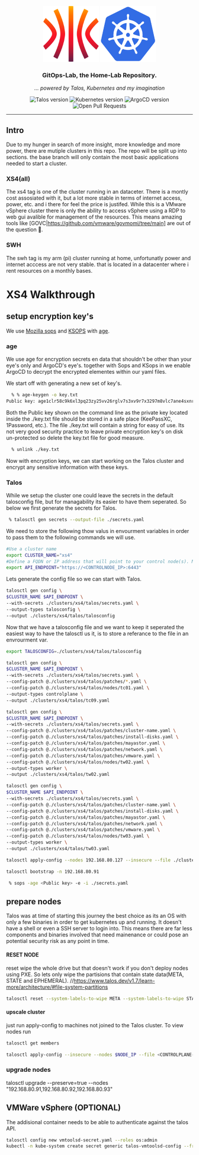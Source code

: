 <div align="center">
  <img src="./docs/assets/talos.svg" alt="Talos Linux logo" width="150" height="150">
  <img src="./docs/assets/kubernetes.svg" alt="Kubernetes logo" width="150" height="150">
</div>

<div align=center>

### GitOps-Lab, the Home-Lab Repository.

_... powered by Talos, Kubernetes and my imagination_

</div>

<div align="center">
  <img src="https://img.shields.io/badge/v1.7.1-a?style=for-the-badge&logo=talos&logoColor=fff&label=Talos&labelColor=302d41&color=cba6f7" alt="Talos version">
  <img src="https://img.shields.io/badge/v1.30.0-a?url=https%3A%2F%2Fkromgo.cjsolsen.com%2Fquery%3Fformat%3Dendpoint%26metric%3Dkubernetes_version&style=for-the-badge&logo=kubernetes&logoColor=fff&label=Kubernetes&labelColor=302d41&color=cba6f7" alt="Kubernetes version">
  <img src="https://img.shields.io/badge/ArgoCD-v2.10.6-cba6f7?logo=argo&logoColor=fff&style=for-the-badge&labelColor=302D41" alt="ArgoCD version">
  <img src="https://img.shields.io/github/issues-pr/the-sec/gitop-lab?logo=github&color=f2cdcd&logoColor=fff&style=for-the-badge&labelColor=302d41" alt="Open Pull Requests">
</div>

---

## Intro
Due to my hunger in search of more insight, more knowledge and more power, there are mutiple clusters in this repo. The repo will be split up into sections. the base branch will only contain the most basic applications needed to start a cluster.

### XS4(all)
The xs4 tag is one of the cluster running in an dataceter. There is a montly cost assosiated with it, but a lot more stable in terms of internet access, power, etc. and i there for feel the price is justifed. While this is a VMware vSphere cluster there is only the ability to access vSphere using a RDP to web gui avalible for management of the resources. This means amazing tools like [GOVC|https://github.com/vmware/govmomi/tree/main] are out of the question 🙁.


### SWH
The swh tag is my arm (pi) cluster running at home, unfortunatly power and internet acccess are not very stable. 
that is located in a datacenter where i rent resources on a monthly bases. 


# XS4 Walkthrough
## setup encryption key's
We use [Mozilla sops](https://github.com/mozilla/sops) and [KSOPS](https://github.com/viaduct-ai/kustomize-sops) with [age](https://github.com/FiloSottile/age).

### age
We use age for encryption secrets en data that shouldn't be other than your eye's only and ArgoCD's eye's. together with Sops and KSops in we enable ArgoCD to decrypt the encrypted elementes within our yaml files.

We start off with generating a new set of key's.
```sh
  % % age-keygen -o key.txt
Public key: age1clr58c9k6xl3pq23zy25vv26rglv7s3xv9r7x3297m8vlc7ane4sxnr4vm
```
Both the Public key shown on the command line as the private key located inside the ./key.txt file should be stored in a safe place (KeePassXC, 1Password, etc.). The file ./key.txt will contain a string for easy of use. Its not very good security practice to leave private encryption key's on disk un-protected so delete the key.txt file for good measure.

```sh
  % unlink ./key.txt
```

Now with encryption keys, we can start working on the Talos cluster and encrypt any sensitive information with these keys.

### Talos
While we setup the cluster one could leave the secrets in the default talosconfig file, but for managability its easier to have them seperated. So below we first generate the secrets for Talos.
```sh
 % talosctl gen secrets --output-file ./secrets.yaml
```
We need to store the following thow valus in envourment variables in order to pass them to the following commands we will use.
```bash
#Use a cluster name
export CLUSTER_NAME="xs4"
#Define a FQDN or IP address that will point to your control node(s). Mutiple A records are alllowed in case of multiple control nodes.
export API_ENDPOINT="https://<CONTROLNODE_IP>:6443"
```
Lets generate the config file so we can start with Talos.
```sh
talosctl gen config \
$CLUSTER_NAME $API_ENDPOINT \
--with-secrets ./clusters/xs4/talos/secrets.yaml \
--output-types talosconfig \
--output ./clusters/xs4/talos/talosconfig
```
Now that we have a talosconfig file and we want to keep it seperated the easiest way to have the talosctl us it, is to store a referance to the file in an envrourment var. 
```sh
export TALOSCONFIG=./clusters/xs4/talos/talosconfig
```

```sh
talosctl gen config \
$CLUSTER_NAME $API_ENDPOINT \
--with-secrets ./clusters/xs4/talos/secrets.yaml \
--config-patch @./clusters/xs4/talos/patches/*.yaml \
--config-patch @./clusters/xs4/talos/nodes/tc01.yaml \
--output-types controlplane \
--output ./clusters/xs4/talos/tc09.yaml
```
```sh
talosctl gen config \
$CLUSTER_NAME $API_ENDPOINT \
--with-secrets ./clusters/xs4/talos/secrets.yaml \
--config-patch @./clusters/xs4/talos/patches/cluster-name.yaml \
--config-patch @./clusters/xs4/talos/patches/install-disks.yaml \
--config-patch @./clusters/xs4/talos/patches/mayastor.yaml \
--config-patch @./clusters/xs4/talos/patches/network.yaml \
--config-patch @./clusters/xs4/talos/patches/vmware.yaml \
--config-patch @./clusters/xs4/talos/nodes/tw02.yaml \
--output-types worker \
--output ./clusters/xs4/talos/tw02.yaml
```
```sh
talosctl gen config \
$CLUSTER_NAME $API_ENDPOINT \
--with-secrets ./clusters/xs4/talos/secrets.yaml \
--config-patch @./clusters/xs4/talos/patches/cluster-name.yaml \
--config-patch @./clusters/xs4/talos/patches/install-disks.yaml \
--config-patch @./clusters/xs4/talos/patches/mayastor.yaml \
--config-patch @./clusters/xs4/talos/patches/network.yaml \
--config-patch @./clusters/xs4/talos/patches/vmware.yaml \
--config-patch @./clusters/xs4/talos/nodes/tw03.yaml \
--output-types worker \
--output ./clusters/xs4/talos/tw03.yaml
```
```sh
talosctl apply-config --nodes 192.168.80.127 --insecure --file ./clusters/xs4/talos/tc01.yaml
```

```sh
talosctl bootstrap -n 192.168.80.91
```

```sh
 % sops -age <Public key> -e -i ./secrets.yaml
```

## prepare nodes
Talos was at time of starting this journey the best choice as its an OS with only a few binaries in order to get kubernetes up and running. It doesn't have a shell or even a SSH server to login into. This means there are far less components and binaries involved that need mainenance or could pose an potential security risk as any point in time.

#### RESET NODE
reset wipe the whole drive but that doesn't work if you don't deploy nodes using PXE. So lets only wipe the partisions that contain state data(META, STATE and EPHEMERAL).
//https://www.talos.dev/v1.7/learn-more/architecture/#file-system-partitions
```bash
talosctl reset --system-labels-to-wipe META --system-labels-to-wipe STATE  --system-labels-to-wipe EPHEMERAL --reboot
```

#### upscale cluster
just run apply-config to machines not joined to the Talos cluster. To view nodes run
```bash
talosctl get members
```
```sh
talosctl apply-config --insecure --nodes $NODE_IP --file <CONTROLPLANE-FILE|WORKER-FILE>
```

### upgrade nodes
talosctl upgrade --preserve=true --nodes "192.168.80.91,192.168.80.92,192.168.80.93"

## VMWare vSphere (OPTIONAL)
The addisional container needs to be able to authenticate against the talos API.
```bash
talosctl config new vmtoolsd-secret.yaml --roles os:admin
kubectl -n kube-system create secret generic talos-vmtoolsd-config --from-file=talosconfig=./vmtoolsd-secret.yaml

```